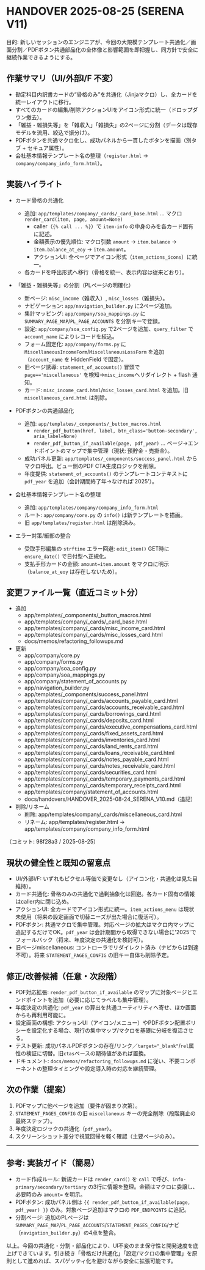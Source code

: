 # HANDOVER 2025-08-25 (SERENA V11)

目的: 新しいセッションのエンジニアが、今回の大規模テンプレート共通化／画面分割／PDFボタン共通部品化の全体像と影響範囲を即把握し、同方針で安全に継続作業できるようにする。

## 作業サマリ（UI/外部I/F 不変）
- 勘定科目内訳書カードの“骨格のみ”を共通化（Jinjaマクロ）し、全カードを統一レイアウトに移行。
- すべてのカードの編集/削除アクションUIをアイコン形式に統一（ドロップダウン撤去）。
- 「雑益・雑損失等」を「雑収入」「雑損失」の2ページに分割（データは既存モデルを流用、絞込で振分け）。
- PDFボタンを共通マクロ化し、成功パネルから一貫したボタンを描画（別タブ + セキュア属性）。
- 会社基本情報テンプレート名の整理（`register.html` → `company/company_info_form.html`）。

## 実装ハイライト
- カード骨格の共通化
  - 追加: `app/templates/company/_cards/_card_base.html` … マクロ `render_card(item, page, amount=None)`
    - caller（`{% call ... %}`）で `item-info` の中身のみを各カード固有に記述。
    - 金額表示の優先順位: マクロ引数 `amount` → `item.balance` → `item.balance_at_eoy` → `item.amount`。
    - アクションUI: 全ページでアイコン形式（`item_actions_icons`）に統一。
  - 各カードを呼出形式へ移行（骨格を統一、表示内容は従来どおり）。

- 「雑益・雑損失等」の分割（PLページの明確化）
  - 新ページ: `misc_income`（雑収入）, `misc_losses`（雑損失）。
  - ナビゲーション: `app/navigation_builder.py` に2ページ追加。
  - 集計マッピング: `app/company/soa_mappings.py` に `SUMMARY_PAGE_MAP`/`PL_PAGE_ACCOUNTS` を分割キーで登録。
  - 設定: `app/company/soa_config.py` で2ページを追加、`query_filter` で `account_name` によりレコードを絞込。
  - フォーム固定化: `app/company/forms.py` に `MiscellaneousIncomeForm`/`MiscellaneousLossForm` を追加（`account_name` を HiddenField で固定）。
  - 旧ページ誘導: `statement_of_accounts()` 冒頭で `page=='miscellaneous'` を検知→`misc_income`へリダイレクト + flash 通知。
  - カード: `misc_income_card.html`/`misc_losses_card.html` を追加。旧 `miscellaneous_card.html` は削除。

- PDFボタンの共通部品化
  - 追加: `app/templates/_components/_button_macros.html`
    - `render_pdf_button(href, label, btn_class='button-secondary', aria_label=None)`
    - `render_pdf_button_if_available(page, pdf_year)` … ページ→エンドポイントのマップで集中管理（現状: 預貯金・売掛金）。
  - 成功パネル更新: `app/templates/_components/success_panel.html` からマクロ呼出。ビュー側のPDF CTA生成ロジックを削除。
  - 年度提供: `statement_of_accounts()` のテンプレートコンテキストに `pdf_year` を追加（会計期間終了年→なければ'2025'）。

- 会社基本情報テンプレート名の整理
  - 追加: `app/templates/company/company_info_form.html`
  - ルート: `app/company/core.py` の `info()` は新テンプレートを描画。
  - 旧 `app/templates/register.html` は削除済み。

- エラー対策/細部の整合
  - 受取手形編集の `strftime` エラー回避: `edit_item()` GET時に `ensure_date()` で日付型へ正規化。
  - 支払手形カードの金額: `amount=item.amount` をマクロに明示（`balance_at_eoy` は存在しないため）。

## 変更ファイル一覧（直近コミット分）
- 追加
  - app/templates/_components/_button_macros.html
  - app/templates/company/_cards/_card_base.html
  - app/templates/company/_cards/misc_income_card.html
  - app/templates/company/_cards/misc_losses_card.html
  - docs/memos/refactoring_followups.md
- 更新
  - app/company/core.py
  - app/company/forms.py
  - app/company/soa_config.py
  - app/company/soa_mappings.py
  - app/company/statement_of_accounts.py
  - app/navigation_builder.py
  - app/templates/_components/success_panel.html
  - app/templates/company/_cards/accounts_payable_card.html
  - app/templates/company/_cards/accounts_receivable_card.html
  - app/templates/company/_cards/borrowings_card.html
  - app/templates/company/_cards/deposits_card.html
  - app/templates/company/_cards/executive_compensations_card.html
  - app/templates/company/_cards/fixed_assets_card.html
  - app/templates/company/_cards/inventories_card.html
  - app/templates/company/_cards/land_rents_card.html
  - app/templates/company/_cards/loans_receivable_card.html
  - app/templates/company/_cards/notes_payable_card.html
  - app/templates/company/_cards/notes_receivable_card.html
  - app/templates/company/_cards/securities_card.html
  - app/templates/company/_cards/temporary_payments_card.html
  - app/templates/company/_cards/temporary_receipts_card.html
  - app/templates/company/statement_of_accounts.html
  - docs/handovers/HANDOVER_2025-08-24_SERENA_V10.md（追記）
- 削除/リネーム
  - 削除: app/templates/company/_cards/miscellaneous_card.html
  - リネーム: app/templates/register.html → app/templates/company/company_info_form.html

（コミット: 98f28a3 / 2025-08-25）

## 現状の健全性と既知の留意点
- UI/外部I/F: いずれもピクセル等価で変更なし（アイコン化・共通化は見た目維持）。
- カード共通化: 骨格のみの共通化で過剰抽象化は回避。各カード固有の情報はcaller内に閉じ込め。
- アクションUI: 全カードでアイコン形式に統一。`item_actions_menu` は現状未使用（将来の設定画面で切替ニーズが出た場合に復活可）。
- PDFボタン: 共通マクロで集中管理。対応ページの拡大はマクロ内マップに追記するだけでOK。`pdf_year` は会計期間から取得できない場合に'2025'でフォールバック（将来、年度決定の共通化を検討可）。
- 旧ページmiscellaneous: コントローラでリダイレクト済み（ナビからは到達不可）。将来 `STATEMENT_PAGES_CONFIG` の旧キー自体も削除予定。

## 修正/改善候補（任意・次段階）
- PDF対応拡張: `render_pdf_button_if_available` のマップに対象ページとエンドポイントを追加（必要に応じてラベルも集中管理）。
- 年度決定の共通化: `pdf_year` の算出を共通ユーティリティへ寄せ、ほか画面からも再利用可能に。
- 設定画面の構想: アクションUI（アイコン/メニュー）やPDFボタン配置ポリシーを設定化する場合、現行の集中マップ/マクロを基礎に分岐を復活させる。
- テスト更新: 成功パネルPDFボタンの存在/リンク／`target="_blank"`/`rel`属性の検証に切替。旧`ctas`ベースの期待値があれば置換。
- ドキュメント: `docs/memos/refactoring_followups.md` に従い、不要コンポーネントの整理タイミングや設定導入時の対応を継続管理。

## 次の作業（提案）
1) PDFマップに他ページを追加（要件が固まり次第）。
2) `STATEMENT_PAGES_CONFIG` の旧 `miscellaneous` キーの完全削除（段階廃止の最終ステップ）。
3) 年度決定ロジックの共通化（`pdf_year`）。
4) スクリーンショット差分で視覚回帰を軽く確認（主要ページのみ）。

---

## 参考: 実装ガイド（簡易）
- カード作成ルール: 新規カードは `render_card()` を `call` で呼び、`info-primary/secondary/tertiary` の3行に情報を整理。金額はマクロに委譲し、必要時のみ `amount=` を明示。
- PDFボタン: 成功パネル側は `{{ render_pdf_button_if_available(page, pdf_year) }}` のみ。対象ページ追加はマクロの `PDF_ENDPOINTS` に追記。
- 分割ページ: 追加のPLページは `SUMMARY_PAGE_MAP`/`PL_PAGE_ACCOUNTS`/`STATEMENT_PAGES_CONFIG`/ナビ（`navigation_builder.py`）の4点を整合。

以上。今回の共通化・分割・部品化により、UI不変のまま保守性と開発速度を底上げできています。引き続き「骨格だけ共通化」「設定/マクロの集中管理」を原則として進めれば、スパゲッティ化を避けながら安全に拡張可能です。

